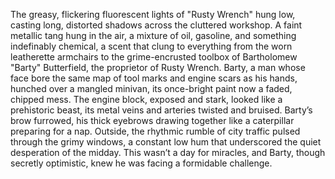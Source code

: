 The greasy, flickering fluorescent lights of "Rusty Wrench" hung low, casting long, distorted shadows across the cluttered workshop.  A faint metallic tang hung in the air, a mixture of oil, gasoline, and something indefinably chemical, a scent that clung to everything from the worn leatherette armchairs to the grime-encrusted toolbox of Bartholomew "Barty" Butterfield, the proprietor of Rusty Wrench.  Barty, a man whose face bore the same map of tool marks and engine scars as his hands, hunched over a mangled minivan, its once-bright paint now a faded, chipped mess.  The engine block, exposed and stark, looked like a prehistoric beast, its metal veins and arteries twisted and bruised.  Barty’s brow furrowed, his thick eyebrows drawing together like a caterpillar preparing for a nap.  Outside, the rhythmic rumble of city traffic pulsed through the grimy windows, a constant low hum that underscored the quiet desperation of the midday.  This wasn’t a day for miracles, and Barty, though secretly optimistic, knew he was facing a formidable challenge.
